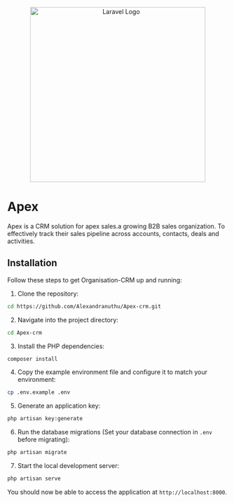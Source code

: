 <p align="center"><a href="https://laravel.com" target="_blank"><img src="https://raw.githubusercontent.com/laravel/art/master/logo-lockup/5%20SVG/2%20CMYK/1%20Full%20Color/laravel-logolockup-cmyk-red.svg" width="400" alt="Laravel Logo"></a></p>

# Apex 
Apex is a CRM solution for apex sales.a growing B2B sales organization. To effectively track their sales pipeline across accounts, contacts, deals and activities.

## Installation

Follow these steps to get Organisation-CRM up and running:

1. Clone the repository:

```bash
cd https://github.com/Alexandranuthu/Apex-crm.git
```

2. Navigate into the project directory:

```bash
cd Apex-crm
```

3. Install the PHP dependencies:

```bash
composer install
```

4. Copy the example environment file and configure it to match your environment:

```bash
cp .env.example .env
```

5. Generate an application key:

```bash
php artisan key:generate
```

6. Run the database migrations (Set your database connection in `.env` before migrating):

```bash
php artisan migrate
```

7. Start the local development server:

```bash
php artisan serve
```

You should now be able to access the application at `http://localhost:8000`.
